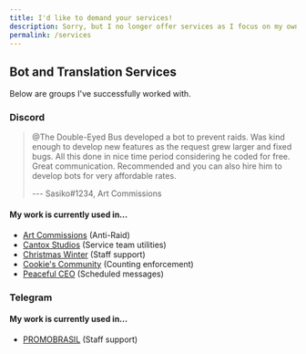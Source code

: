 ```yaml
---
title: I'd like to demand your services!
description: Sorry, but I no longer offer services as I focus on my own projects. This page is kept as a record for private works I've done.
permalink: /services
---
```


## Bot and Translation Services
Below are groups I've successfully worked with.

### Discord
> @The Double-Eyed Bus developed a bot to prevent raids. Was kind enough to develop new features as the request grew larger and fixed bugs. All this done in nice time period considering he coded for free. Great communication. Recommended and you can also hire him to develop bots for very affordable rates.
>
> --- Sasiko#1234, Art Commissions

#### My work is currently used in...
* [Art Commissions](https://artcommissions.me/) (Anti-Raid)
* [Cantox Studios](https://discord.gg/UaUtCmw) (Service team utilities)
* [Christmas Winter](https://discord.gg/WsZz6c3) (Staff support)
* [Cookie's Community](https://discord.gg/YSYtKcc) (Counting enforcement)
* [Peaceful CEO](http://www.pceo.online/) (Scheduled messages)

### Telegram

#### My work is currently used in...
* [PROMOBRASIL](https://t.me/promobrasil) (Staff support)
